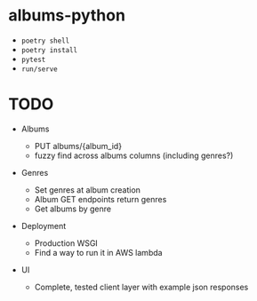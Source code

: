 # albums-python

- `poetry shell`
- `poetry install`
- `pytest`
- `run/serve`

# TODO

- Albums
    - PUT albums/{album_id}
    - fuzzy find across albums columns (including genres?)

- Genres
    - Set genres at album creation
    - Album GET endpoints return genres
    - Get albums by genre

- Deployment
    - Production WSGI
    - Find a way to run it in AWS lambda

- UI
    - Complete, tested client layer with example json responses
